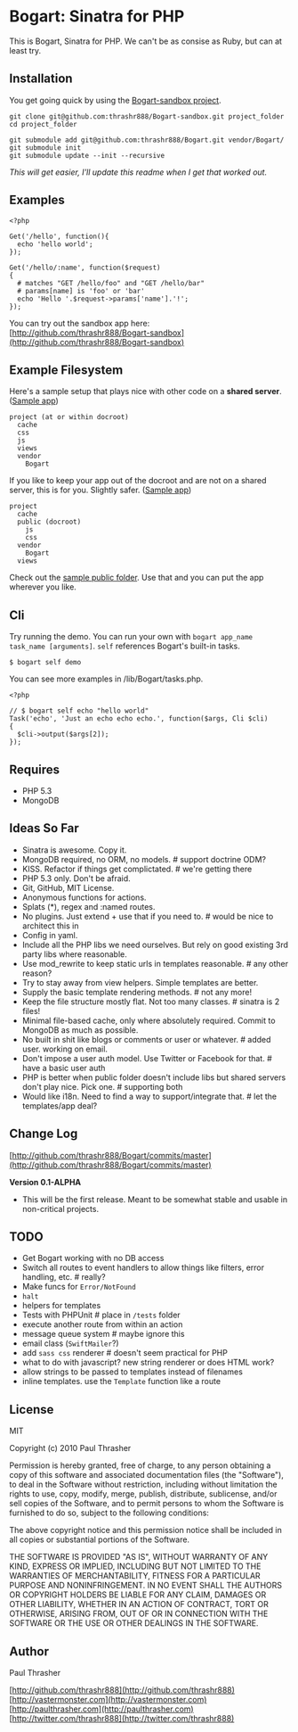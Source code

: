 
Bogart: Sinatra for PHP
=======================

This is Bogart, Sinatra for PHP. We can't be as consise as Ruby, but can at least try.

Installation
------------

You get going quick by using the [Bogart-sandbox project](http://github.com/thrashr888/Bogart-sandbox).

    git clone git@github.com:thrashr888/Bogart-sandbox.git project_folder
    cd project_folder
    
    git submodule add git@github.com:thrashr888/Bogart.git vendor/Bogart/
    git submodule init
    git submodule update --init --recursive

*This will get easier, I'll update this readme when I get that worked out.*

Examples
-------

    <?php
    
    Get('/hello', function(){
      echo 'hello world';
    });

    Get('/hello/:name', function($request)
    {
      # matches "GET /hello/foo" and "GET /hello/bar"
      # params[name] is 'foo' or 'bar'
      echo 'Hello '.$request->params['name'].'!';
    });

You can try out the sandbox app here:  
[http://github.com/thrashr888/Bogart-sandbox](http://github.com/thrashr888/Bogart-sandbox)

Example Filesystem
------------------

Here's a sample setup that plays nice with other code on a **shared server**. ([Sample app](http://github.com/thrashr888/Bogart-sandbox-shared))

    project (at or within docroot)
      cache
      css
      js
      views
      vendor
        Bogart

If you like to keep your app out of the docroot and are not on a shared server, this is for you. Slightly safer. ([Sample app](https://github.com/thrashr888/Bogart-sandbox))

    project
      cache
      public (docroot)
        js
        css
      vendor
        Bogart
      views

Check out the [sample public folder](http://github.com/thrashr888/Bogart-sandbox/tree/master/public/). Use that and you can put the app wherever you like.

Cli
---

Try running the demo. You can run your own with ``bogart app_name task_name [arguments]``. ``self`` references Bogart's built-in tasks.

``$ bogart self demo``

You can see more examples in /lib/Bogart/tasks.php.

    <?php
    
    // $ bogart self echo "hello world"
    Task('echo', 'Just an echo echo echo.', function($args, Cli $cli)
    {
      $cli->output($args[2]);
    });

Requires
--------

- PHP 5.3
- MongoDB

Ideas So Far
------------

- Sinatra is awesome. Copy it.
- MongoDB required, no ORM, no models. # support doctrine ODM?
- KISS. Refactor if things get complictated. # we're getting there
- PHP 5.3 only. Don't be afraid.
- Git, GitHub, MIT License.
- Anonymous functions for actions.
- Splats (*), regex and :named routes.
- No plugins. Just extend + use that if you need to. # would be nice to architect this in
- Config in yaml.
- Include all the PHP libs we need ourselves. But rely on good existing 3rd party libs where reasonable.
- Use mod_rewrite to keep static urls in templates reasonable. # any other reason?
- Try to stay away from view helpers. Simple templates are better.
- Supply the basic template rendering methods. # not any more!
- Keep the file structure mostly flat. Not too many classes. # sinatra is 2 files!
- Minimal file-based cache, only where absolutely required. Commit to MongoDB as much as possible.
- No built in shit like blogs or comments or user or whatever. # added user. working on email.
- Don't impose a user auth model. Use Twitter or Facebook for that. # have a basic user auth
- PHP is better when public folder doesn't include libs but shared servers don't play nice. Pick one. # supporting both
- Would like i18n. Need to find a way to support/integrate that. # let the templates/app deal?

Change Log
----------

[http://github.com/thrashr888/Bogart/commits/master](http://github.com/thrashr888/Bogart/commits/master)

**Version 0.1-ALPHA**

- This will be the first release. Meant to be somewhat stable and usable in non-critical projects.

TODO
----

- Get Bogart working with no DB access
- Switch all routes to event handlers to allow things like filters, error handling, etc. # really?
- Make funcs for ``Error/NotFound``
- ``halt``
- helpers for templates
- Tests with PHPUnit # place in ``/tests`` folder
- execute another route from within an action
- message queue system # maybe ignore this
- email class (``SwiftMailer``?)
- add ``sass css`` renderer # doesn't seem practical for PHP
- what to do with javascript? new string renderer or does HTML work?
- allow strings to be passed to templates instead of filenames
- inline templates. use the ``Template`` function like a route

License
-------

MIT

Copyright (c) 2010 Paul Thrasher

Permission is hereby granted, free of charge, to any person
obtaining a copy of this software and associated documentation
files (the "Software"), to deal in the Software without
restriction, including without limitation the rights to use,
copy, modify, merge, publish, distribute, sublicense, and/or sell
copies of the Software, and to permit persons to whom the
Software is furnished to do so, subject to the following
conditions:

The above copyright notice and this permission notice shall be
included in all copies or substantial portions of the Software.

THE SOFTWARE IS PROVIDED "AS IS", WITHOUT WARRANTY OF ANY KIND,
EXPRESS OR IMPLIED, INCLUDING BUT NOT LIMITED TO THE WARRANTIES
OF MERCHANTABILITY, FITNESS FOR A PARTICULAR PURPOSE AND
NONINFRINGEMENT. IN NO EVENT SHALL THE AUTHORS OR COPYRIGHT
HOLDERS BE LIABLE FOR ANY CLAIM, DAMAGES OR OTHER LIABILITY,
WHETHER IN AN ACTION OF CONTRACT, TORT OR OTHERWISE, ARISING
FROM, OUT OF OR IN CONNECTION WITH THE SOFTWARE OR THE USE OR
OTHER DEALINGS IN THE SOFTWARE.

Author
------

Paul Thrasher

[http://github.com/thrashr888](http://github.com/thrashr888)  
[http://vastermonster.com](http://vastermonster.com)  
[http://paulthrasher.com](http://paulthrasher.com)  
[http://twitter.com/thrashr888](http://twitter.com/thrashr888)
